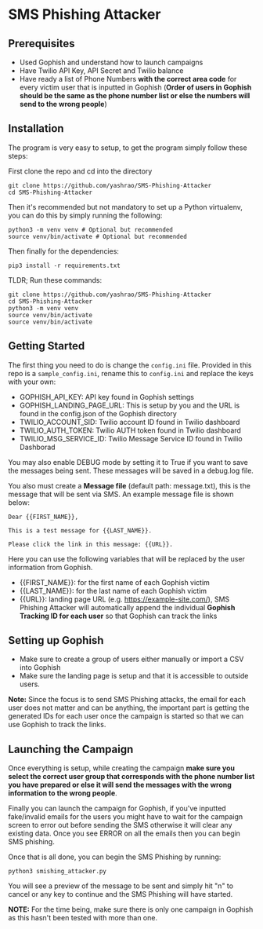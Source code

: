 # SMS Phishing Attacker

## Prerequisites
* Used Gophish and understand how to launch campaigns
* Have Twilio API Key, API Secret and Twilio balance
* Have ready a list of Phone Numbers **with the correct area code** for every victim user that is inputted in Gophish (**Order of users in Gophish should be the same as the phone number list or else the numbers will send to the wrong people**)

## Installation
The program is very easy to setup, to get the program simply follow these steps:

First clone the repo and cd into the directory
```
git clone https://github.com/yashrao/SMS-Phishing-Attacker
cd SMS-Phishing-Attacker
```

Then it's recommended but not mandatory to set up a Python virtualenv, you can do this by simply running the following:
```
python3 -m venv venv # Optional but recommended
source venv/bin/activate # Optional but recommended
```

Then finally for the dependencies:
```
pip3 install -r requirements.txt
```

TLDR; Run these commands:
```
git clone https://github.com/yashrao/SMS-Phishing-Attacker
cd SMS-Phishing-Attacker
python3 -m venv venv
source venv/bin/activate
source venv/bin/activate
```

## Getting Started
The first thing you need to do is change the `config.ini` file. Provided in this repo is a `sample_config.ini`, rename this to `config.ini` and replace the keys with your own:
* GOPHISH_API_KEY: API key found in Gophish settings
* GOPHISH_LANDING_PAGE_URL: This is setup by you and the URL is found in the config.json of the Gophish directory
* TWILIO_ACCOUNT_SID: Twilio account ID found in Twilio dashboard
* TWILIO_AUTH_TOKEN: Twilio AUTH token found in Twilio dashboard
* TWILIO_MSG_SERVICE_ID: Twilio Message Service ID found in Twilio Dashborad

You may also enable DEBUG mode by setting it to True if you want to save the messages being sent. These messages will be saved in a debug.log file.

You also must create a **Message file** (default path: message.txt), this is the message that will be sent via SMS. An example message file is shown below:
```
Dear {{FIRST_NAME}},

This is a test message for {{LAST_NAME}}.

Please click the link in this message: {{URL}}.
```
Here you can use the following variables that will be replaced by the user information from Gophish.
* {{FIRST_NAME}}: for the first name of each Gophish victim
* {{LAST_NAME}}: for the last name of each Gophish victim
* {{URL}}: landing page URL (e.g. https://example-site.com/), SMS Phishing Attacker will automatically append the individual **Gophish Tracking ID for each user** so that Gophish can track the links

## Setting up Gophish
* Make sure to create a group of users either manually or import a CSV into Gophish
* Make sure the landing page is setup and that it is accessible to outside users.

**Note:** Since the focus is to send SMS Phishing attacks, the email for each user does not matter and can be anything, the important part is getting the generated IDs for each user once the campaign is started so that we can use Gophish to track the links.

## Launching the Campaign
Once everything is setup, while creating the campaign **make sure you select the correct user group that corresponds with the phone number list you have prepared or else it will send the messages with the wrong information to the wrong people**.

Finally you can launch the campaign for Gophish, if you've inputted fake/invalid emails for the users you might have to wait for the campaign screen to error out before sending the SMS otherwise it will clear any existing data. Once you see ERROR on all the emails then you can begin SMS phishing.

Once that is all done, you can begin the SMS Phishing by running:
```
python3 smishing_attacker.py
```

You will see a preview of the message to be sent and simply hit "n" to cancel or any key to continue and the SMS Phishing will have started.

**NOTE:** For the time being, make sure there is only one campaign in Gophish as this hasn't been tested with more than one.
